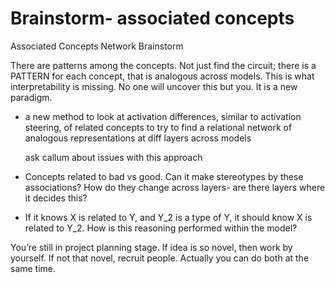 # Brainstorm- associated concepts

Associated Concepts Network Brainstorm

There are patterns among the concepts. Not just find the circuit; there is a PATTERN for each concept, that is analogous across models. This is what interpretability is missing. No one will uncover this but you. It is a new paradigm.

- a new method to look at activation differences, similar to activation steering, of related concepts to try to find a relational network of analogous representations at diff layers across models
    
    ask callum about issues with this approach
    
- Concepts related to bad vs good. Can it make stereotypes by these associations? How do they change across layers- are there layers where it decides this?
- If it knows X is related to Y, and Y_2 is a type of Y, it should know X is related to Y_2. How is this reasoning performed within the model?

You’re still in project planning stage. If idea is so novel, then work by yourself. If not that novel, recruit people. Actually you can do both at the same time.